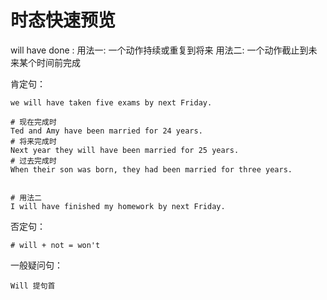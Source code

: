 # 时态快速预览

will have done : 
用法一: 一个动作持续或重复到将来
用法二: 一个动作截止到未来某个时间前完成 



肯定句：
```text
we will have taken five exams by next Friday.

# 现在完成时
Ted and Amy have been married for 24 years.
# 将来完成时
Next year they will have been married for 25 years.
# 过去完成时
When their son was born, they had been married for three years.


# 用法二
I will have finished my homework by next Friday.
```


否定句：
```text
# will + not = won't

```


一般疑问句：
```text
Will 提句首
```